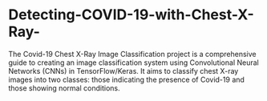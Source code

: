 # Detecting-COVID-19-with-Chest-X-Ray-
The Covid-19 Chest X-Ray Image Classification project is a comprehensive guide to creating an image classification system using Convolutional Neural Networks (CNNs) in TensorFlow/Keras. It aims to classify chest X-ray images into two classes: those indicating the presence of Covid-19 and those showing normal conditions.
